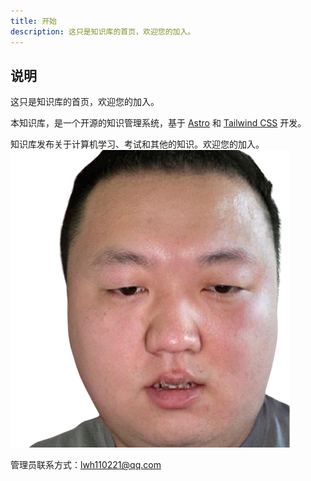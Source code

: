```yaml
---
title: 开始
description: 这只是知识库的首页，欢迎您的加入。
---
```


## 说明

这只是知识库的首页，欢迎您的加入。

本知识库，是一个开源的知识管理系统，基于 [Astro](https://astro.build/) 和 [Tailwind CSS](https://tailwindcss.com/) 开发。

知识库发布关于计算机学习、考试和其他的知识。欢迎您的加入。
![🐷”](/src/assets/yaosg.png)

管理员联系方式：lwh110221@qq.com


